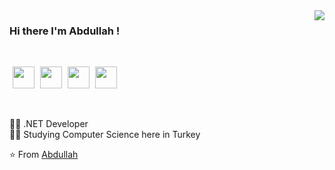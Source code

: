 <img align='right' src="https://github-readme-stats.vercel.app/api?username=AbdullahOztuurkk&show_icons=true">

### Hi there I'm Abdullah !
<br>

<a href="abdullahoztuurkk.github.io" target="_blank"><img height="35" style="margin-left :5px" src="https://cdn0.iconfinder.com/data/icons/website-design-4/468/World_map_with_pointer_icon-256.png"></a>
<a href="https://www.instagram.com/abdullah_oztuurkk/?hl=tr" target="_blank"><img height="35" style="margin-left :5px" src="https://www.vectorlogo.zone/logos/instagram/instagram-icon.svg"></a>
<a href="mailto:oabdullahozturk@yandex.com.tr" target="_blank"><img height="35" style="margin-left :5px" src="https://www.vectorlogo.zone/logos/gmail/gmail-icon.svg"></a>
<a href="https://www.linkedin.com/in/abdullah-ozturk/" target="_blank"><img height="35" style="margin-left :5px" src="https://www.vectorlogo.zone/logos/linkedin/linkedin-icon.svg"></a>

<br>

👨‍💻 .NET Developer  
👨‍🎓 Studying Computer Science here in Turkey  

⭐️ From [Abdullah](https://github.com/AbdullahOztuurkk)

